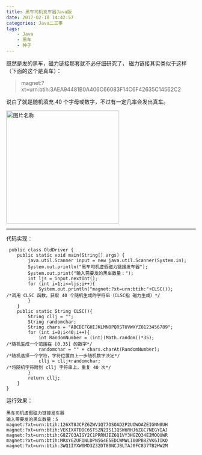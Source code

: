 ```yaml
---
title: 黑车司机发车器Java版
date: 2017-02-18 14:42:57
categories: Java二三事
tags: 
	- Java
	- 黑车
	- 种子
---
```


既然是发的黑车，磁力链接那套就不必仔细研究了，
磁力链接其实类似于这样（下面的这个是真车）：

>magnet:?xt=urn:btih:3AEA94481B0A406C66083F14C6F42635C14562C2

<!--more-->

说白了就是随机填充 40 个字母或数字，不过有一定几率会发出真车。

 <img src="https://ooo.0o0.ooo/2016/12/25/585f760101362.png " width = "300" height = "300" alt="图片名称" align=center />

<hr>

代码实现：
```
 public class OldDriver {
	public static void main(String[] args) {
		java.util.Scanner input = new java.util.Scanner(System.in);
		System.out.println("黑车司机虚假磁力链接发车器");
		System.out.print("输入需要发的黑车数量：");
		int ljs = input.nextInt();
		for (int i=1;i<=ljs;i++){
			System.out.println("magnet:?xt=urn:btih:"+CLSC());
/*调用 CLSC 函数，获取 40 个随机生成的字符串（CLSC指 磁力生成）*/
		}
	}
	public static String CLSC(){
		String cllj = "";
		String randomchar;
		String chars = "ABCDEFGHIJKLMNOPQRSTUVWXYZ0123456789";
		for (int i=0;i<40;i++){
			int RandomNumber = (int)(Math.random()*35);
/*随机生成一个范围在 [0,35] 的数字*/
			randomchar = "" + chars.charAt(RandomNumber);
/*随机选择一个字符，字符位置由上一步随机数字决定*/
			cllj = cllj+randomchar;
/*将随机字符附到 cllj 字符串上，重复 40 次*/
		}
		return cllj;
	}
}
```

运行效果：
```
黑车司机虚假磁力链接发车器
输入需要发的黑车数量：5
magnet:?xt=urn:btih:126XT8JCPZ6ZWV1Q77OSOAD2P2UOWOAZEIGNN0UH
magnet:?xt=urn:btih:VEKIXXTDDC6STSZN2IS1IQSW6RHJ6ZGC7NEGYIAJ
magnet:?xt=urn:btih:G8Z7O3AIGY2C1PRRNJEZ6Q1VY3HGZQ34E2MOQUWR
magnet:?xt=urn:btih:MRXYGZUFONLDPN5G4E5EDCWMWLI00PB8ZVK6IIKQ
magnet:?xt=urn:btih:3WQ1IYXW0MD3Z32DT80NCJBLTAJ0FC837TB2HW2M
```